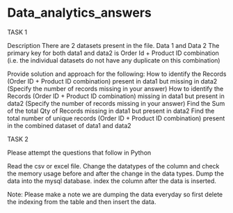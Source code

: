 # Data_analytics_answers
<p>
TASK 1

Description
There are 2 datasets present in the file. Data 1 and Data 2
The primary key for both data1 and data2 is Order Id + Product ID combination (i.e. the individual datasets do not have any duplicate on this combination)

Provide solution and approach for the following:
How to identify the Records (Order ID + Product ID combination) present in data1 but missing in data2 (Specify the number of records missing in your answer)
How to identify the Records (Order ID + Product ID combination) missing in data1 but present in data2 (Specify the number of records missing in your answer)
Find the Sum of the total Qty of Records missing in data1 but present in data2
Find the total number of unique records (Order ID + Product ID combination) present in the combined dataset of data1 and data2

</p>

<p>
TASK 2

Please attempt the questions that follow in Python

Read the csv or excel file. 
Change the datatypes of the column and check the memory usage before and after the change in the data types.
Dump the data into the mysql database.
index the column after the data is inserted.

Note: Please make a note we are dumping the data everyday so first delete the indexing from the table and then insert the data.

</p>
